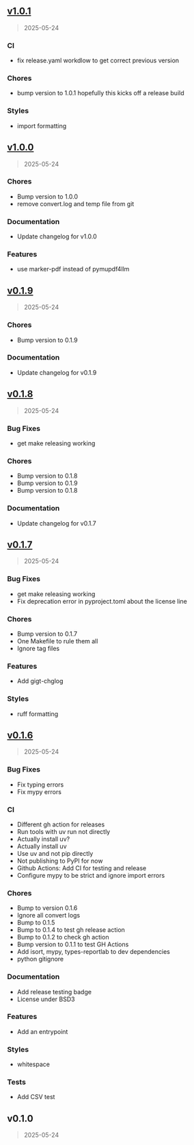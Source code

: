 
<a name="v1.0.1"></a>
## [v1.0.1](https://github.com/meangrape/pdf2markdown/compare/v1.0.0...v1.0.1)

> 2025-05-24

### CI

* fix release.yaml workdlow to get correct previous version

### Chores

* bump version to 1.0.1 hopefully this kicks off a release build

### Styles

* import formatting


<a name="v1.0.0"></a>
## [v1.0.0](https://github.com/meangrape/pdf2markdown/compare/v0.1.9...v1.0.0)

> 2025-05-24

### Chores

* Bump version to 1.0.0
* remove convert.log and temp file from git

### Documentation

* Update changelog for v1.0.0

### Features

* use marker-pdf instead of pymupdf4llm


<a name="v0.1.9"></a>
## [v0.1.9](https://github.com/meangrape/pdf2markdown/compare/v0.1.8...v0.1.9)

> 2025-05-24

### Chores

* Bump version to 0.1.9

### Documentation

* Update changelog for v0.1.9


<a name="v0.1.8"></a>
## [v0.1.8](https://github.com/meangrape/pdf2markdown/compare/v0.1.7...v0.1.8)

> 2025-05-24

### Bug Fixes

* get make releasing working

### Chores

* Bump version to 0.1.8
* Bump version to 0.1.9
* Bump version to 0.1.8

### Documentation

* Update changelog for v0.1.7


<a name="v0.1.7"></a>
## [v0.1.7](https://github.com/meangrape/pdf2markdown/compare/v0.1.6...v0.1.7)

> 2025-05-24

### Bug Fixes

* get make releasing working
* Fix deprecation error in pyproject.toml about the license line

### Chores

* Bump version to 0.1.7
* One Makefile to rule them all
* Ignore tag files

### Features

* Add gigt-chglog

### Styles

* ruff formatting


<a name="v0.1.6"></a>
## [v0.1.6](https://github.com/meangrape/pdf2markdown/compare/v0.1.0...v0.1.6)

> 2025-05-24

### Bug Fixes

* Fix typing errors
* Fix mypy errors

### CI

* Different gh action for releases
* Run tools with uv run not directly
* Actually install uv?
* Actually install uv
* Use uv and not pip directly
* Not publishing to PyPI for now
* Github Actions: Add CI for testing and release
* Configure mypy to be strict and ignore import errors

### Chores

* Bump to version 0.1.6
* Ignore all convert logs
* Bump to 0.1.5
* Bump to 0.1.4 to test gh release action
* Bump to 0.1.2 to check gh action
* Bump version to 0.1.1 to test GH Actions
* Add isort, mypy, types-reportlab to dev dependencies
* python gitignore

### Documentation

* Add release testing badge
* License under BSD3

### Features

* Add an entrypoint

### Styles

* whitespace

### Tests

* Add CSV test


<a name="v0.1.0"></a>
## v0.1.0

> 2025-05-24

